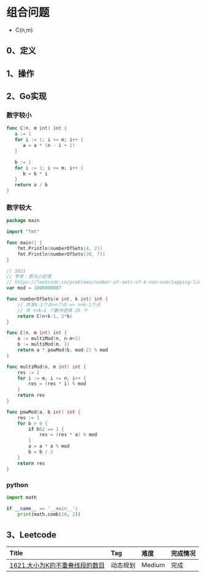 # 组合问题

- C(n,m) 

## 0、定义

## 1、操作

## 2、Go实现

### 数字较小

```go
func C(n, m int) int {
   a := 1
   for i := 1; i <= m; i++ {
      a = a * (n - i + 1)
   }

   b := 1
   for i := 1; i <= m; i++ {
      b = b * i
   }
   return a / b
}
```

### 数字较大

```go
package main

import "fmt"

func main() {
	fmt.Println(numberOfSets(4, 2))
	fmt.Println(numberOfSets(30, 7))
}

// 1621
// 参考：费马小定理
// https://leetcode.cn/problems/number-of-sets-of-k-non-overlapping-line-segments/solution/dong-tai-gui-hua-shu-xue-fa-si-lu-fen-xi-sagz/
var mod = 1000000007

func numberOfSets(n int, k int) int {
	// 共享k-1个点+n个点 => n+k-1个点
	// 共 n+k−1 个数中选择 2k 个
	return C(n+k-1, 2*k)
}

func C(n, m int) int {
	a := multiMod(n, n-m+1)
	b := multiMod(m, 1)
	return a * powMod(b, mod-2) % mod
}

func multiMod(n, m int) int {
	res := 1
	for i := m; i <= n; i++ {
		res = (res * i) % mod
	}
	return res
}

func powMod(a, b int) int {
	res := 1
	for b > 0 {
		if b%2 == 1 {
			res = (res * a) % mod
		}
		a = a * a % mod
		b = b / 2
	}
	return res
}
```

### python

```python
import math

if __name__ == '__main__':
    print(math.comb(10, 2))
```

## 3、Leetcode

| Title                                                                                                 | Tag  | 难度     | 完成情况 |
|:------------------------------------------------------------------------------------------------------|:-----|:-------|:-----|
| [1621.大小为K的不重叠线段的数目](https://leetcode.cn/problems/number-of-sets-of-k-non-overlapping-line-segments/) | 动态规划 | Medium | 完成   |